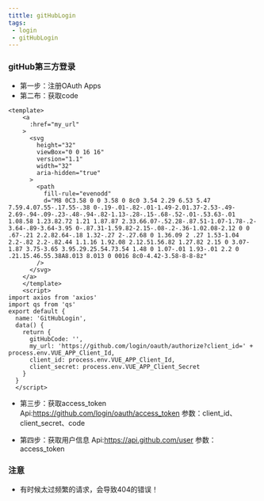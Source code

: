 ```yaml
--- 
tittle: gitHubLogin
tags:
 - login
 - gitHubLogin
---
```


### gitHub第三方登录
- 第一步：注册OAuth Apps
- 第二布：获取code
```vue
<template>
    <a
      :href="my_url"
    >
      <svg
        height="32"
        viewBox="0 0 16 16"
        version="1.1"
        width="32"
        aria-hidden="true"
      >
        <path
          fill-rule="evenodd"
          d="M8 0C3.58 0 0 3.58 0 8c0 3.54 2.29 6.53 5.47 7.59.4.07.55-.17.55-.38 0-.19-.01-.82-.01-1.49-2.01.37-2.53-.49-2.69-.94-.09-.23-.48-.94-.82-1.13-.28-.15-.68-.52-.01-.53.63-.01 1.08.58 1.23.82.72 1.21 1.87.87 2.33.66.07-.52.28-.87.51-1.07-1.78-.2-3.64-.89-3.64-3.95 0-.87.31-1.59.82-2.15-.08-.2-.36-1.02.08-2.12 0 0 .67-.21 2.2.82.64-.18 1.32-.27 2-.27.68 0 1.36.09 2 .27 1.53-1.04 2.2-.82 2.2-.82.44 1.1.16 1.92.08 2.12.51.56.82 1.27.82 2.15 0 3.07-1.87 3.75-3.65 3.95.29.25.54.73.54 1.48 0 1.07-.01 1.93-.01 2.2 0 .21.15.46.55.38A8.013 8.013 0 0016 8c0-4.42-3.58-8-8-8z"
        />
      </svg>
    </a>
    </template>
    <script>
import axios from 'axios'
import qs from 'qs'
export default {
  name: 'GitHubLogin',
  data() {
    return {
      gitHubCode: '',
      my_url: 'https://github.com/login/oauth/authorize?client_id=' + process.env.VUE_APP_Client_Id,
      client_id: process.env.VUE_APP_Client_Id,
      client_secret: process.env.VUE_APP_Client_Secret
    }
  }
  </script>
```

- 第三步：获取access_token
Api:https://github.com/login/oauth/access_token
参数：client_id、client_secret、code

- 第四步：获取用户信息
Api:https://api.github.com/user
参数：access_token


### 注意
- 有时候太过频繁的请求，会导致404的错误！

<Vssue  />
